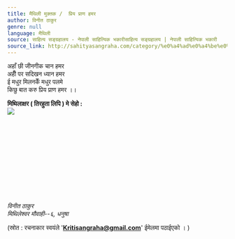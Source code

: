 ```yaml
---
title: मैथिली मुक्तक /  प्रिय प्राण हमर
author: विनीत ठाकुर
genre: null
language: मैथिली
source: साहित्य सङ्ग्रहालय - नेपाली साहित्यिक भकारीसाहित्य सङ्ग्रहालय | नेपाली साहित्यिक भकारी
source_link: http://sahityasangraha.com/category/%e0%a4%ad%e0%a4%be%e0%a4%b7%e0%a4%be-%e0%a4%ad%e0%a4%be%e0%a4%b7%e0%a5%80-%e0%a4%b8%e0%a4%be%e0%a4%b9%e0%a4%bf%e0%a4%a4%e0%a5%8d%e0%a4%af/%e0%a4%ae%e0%a5%88%e0%a4%a5%e0%a4%bf%e0%a4%b2%e0%a5%80-%e0%a4%b0%e0%a4%9a%e0%a4%a8%e0%a4%be/
---
```


अहाँ छी जीनगीक चान हमर  
अहीँ पर सदिखन ध्यान हमर  
ई मधुर मिलनकेँ मधुर पलमे  
किछु बात करु प्रिय प्राण हमर ।।

**मिथिलाक्षर ( तिरहुता लिपि ) मे सेहो :**  
![](https://i2.wp.com/sahityasangraha.com/wp-content/uploads/2017/05/Binit-Thakur-Maithili-Muktak-Priye-Pran-Hamar.jpg?resize=342%2C288)

 

 

 

 

 

 

*विनीत ठाकुर*  
*मिथिलेश्वर मौवाही--६, धनुषा*

(स्रोत : रचनाकार स्वयंले '**Kritisangraha@gmail.com**' ईमेलमा पठाईएको । )
